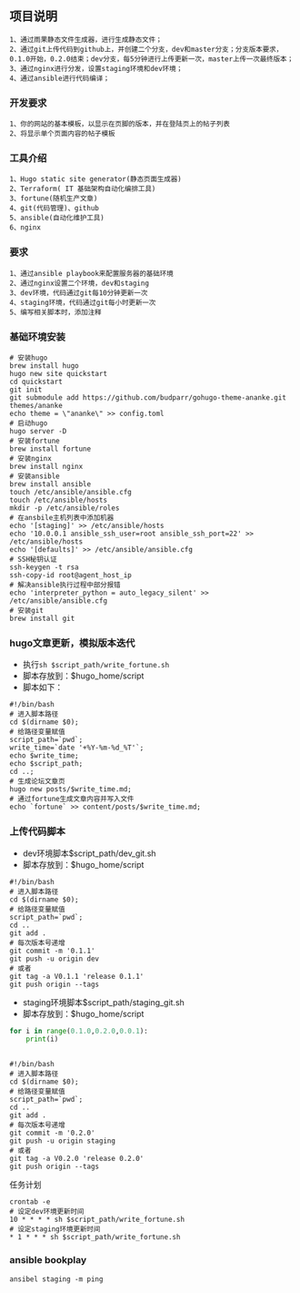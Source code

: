 ## 项目说明

```
1、通过雨果静态文件生成器，进行生成静态文件；
2、通过git上传代码到github上，并创建二个分支，dev和master分支；分支版本要求，0.1.0开始，0.2.0结束；dev分支，每5分钟进行上传更新一次，master上传一次最终版本；
3、通过nginx进行分发，设置staging环境和dev环境；
4、通过ansible进行代码编译；
```

### 开发要求

```
1、你的网站的基本模板，以显示在页脚的版本，并在登陆页上的帖子列表
2、将显示单个页面内容的帖子模板
```

### 工具介绍

```
1、Hugo static site generator(静态页面生成器)
2、Terraform( IT 基础架构自动化编排工具)
3、fortune(随机生产文章)
4、git(代码管理)、github
5、ansible(自动化维护工具)
6、nginx
```

### 要求

```
1、通过ansible playbook来配置服务器的基础环境
2、通过nginx设置二个环境，dev和staging
3、dev环境，代码通过git每10分钟更新一次
4、staging环境，代码通过git每小时更新一次
5、编写相关脚本时，添加注释
```

### 基础环境安装

```shell
# 安装hugo
brew install hugo
hugo new site quickstart
cd quickstart
git init
git submodule add https://github.com/budparr/gohugo-theme-ananke.git themes/ananke
echo theme = \"ananke\" >> config.toml
# 启动hugo
hugo server -D
# 安装fortune
brew install fortune
# 安装nginx
brew install nginx
# 安装ansible
brew install ansible
touch /etc/ansible/ansible.cfg
touch /etc/ansible/hosts
mkdir -p /etc/ansible/roles
# 在ansbile主机列表中添加机器
echo '[staging]' >> /etc/ansible/hosts
echo '10.0.0.1 ansible_ssh_user=root ansible_ssh_port=22' >> /etc/ansible/hosts
echo '[defaults]' >> /etc/ansible/ansible.cfg
# SSH秘钥认证
ssh-keygen -t rsa
ssh-copy-id root@agent_host_ip
# 解决ansible执行过程中部分报错
echo 'interpreter_python = auto_legacy_silent' >> /etc/ansible/ansible.cfg
# 安装git
brew install git
```

### hugo文章更新，模拟版本迭代

- 执行`sh $script_path/write_fortune.sh`
- 脚本存放到：$hugo_home/script
- 脚本如下：

```shell
#!/bin/bash
# 进入脚本路径
cd $(dirname $0);
# 给路径变量赋值
script_path=`pwd`;
write_time=`date '+%Y-%m-%d_%T'`;
echo $write_time;
echo $script_path;
cd ..;
# 生成论坛文章页
hugo new posts/$write_time.md;
# 通过fortune生成文章内容并写入文件
echo `fortune` >> content/posts/$write_time.md;
```

### 上传代码脚本

- dev环境脚本$script_path/dev_git.sh
- 脚本存放到：$hugo_home/script

```shell
#!/bin/bash
# 进入脚本路径
cd $(dirname $0);
# 给路径变量赋值
script_path=`pwd`;
cd ..
git add .
# 每次版本号递增
git commit -m '0.1.1'
git push -u origin dev
# 或者
git tag -a V0.1.1 'release 0.1.1'
git push origin --tags
```

- staging环境脚本$script_path/staging_git.sh
- 脚本存放到：$hugo_home/script

```python
for i in range(0.1.0,0.2.0,0.0.1):
    print(i)
    
```



```shell
#!/bin/bash
# 进入脚本路径
cd $(dirname $0);
# 给路径变量赋值
script_path=`pwd`;
cd ..
git add .
# 每次版本号递增
git commit -m '0.2.0'
git push -u origin staging
# 或者
git tag -a V0.2.0 'release 0.2.0'
git push origin --tags
```

任务计划

```shell
crontab -e
# 设定dev环境更新时间
10 * * * * sh $script_path/write_fortune.sh
# 设定staging环境更新时间
* 1 * * * sh $script_path/write_fortune.sh

```

### ansible bookplay

```
ansibel staging -m ping
```

